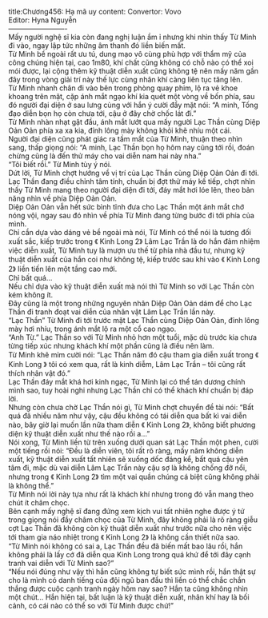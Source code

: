 title:Chương456: Hạ mã uy
content:
Convertor: Vovo<br>Editor: Hyna Nguyễn<br>————————-<br>Mấy người nghệ sĩ kia còn đang nghị luận ầm ỉ nhưng khi nhìn thấy Từ Minh đi vào, ngay lập tức những âm thanh đó liền biến mất.<br>Từ Minh bề ngoài rất ưu tú, dung mạo vô cùng phù hợp với thẩm mỹ của công chúng hiện tại, cao 1m80, khí chất cũng không có chỗ nào có thể xoi mói được, lại cộng thêm kỹ thuật diễn xuất cũng không tệ nên mấy năm gần đây trong vòng giải trí này thế lực cùng nhân khí càng liên tục tăng lên.<br>Từ Minh nhanh chân đi vào bên trong phòng quay phim, lộ ra vẻ khoe khoang trên mặt, cặp ánh mắt ngạo khí kia quét một vòng về bốn phía, sau đó người đại diện ở sau lưng cùng với hắn ý cười đầy mặt nói: “A minh, Tống đạo diễn bọn họ còn chưa tới, cậu ở đây chờ chốc lát đi.”<br>Từ Minh nhàn nhạt gật đầu, ánh mắt lướt qua mấy người Lạc Thần cùng Diệp Oản Oản phía xa xa kia, đỉnh lông mày không khỏi khẽ nhíu một cái.<br>Người đại diện cũng phát giác ra tầm mắt của Từ Minh, thuận theo nhìn sang, thấp giọng nói: “A minh, Lạc Thần bọn họ hôm nay cũng tới rồi, đoán chừng cũng là đến thử máy cho vai diễn nam hai này nha.”<br>“Tôi biết rồi.” Từ Minh tùy ý nói.<br>Dứt lời, Từ Minh chợt hướng về vị trí của Lạc Thần cùng Diệp Oản Oản đi tới.<br>Lạc Thần đang điều chỉnh tâm tính, chuẩn bị đợt thử máy kế tiếp, chợt nhìn thấy Từ Minh mang theo người đại diện đi tới, đáy mắt hơi lóe lên, theo bản năng nhìn về phía Diệp Oản Oản.<br>Diệp Oản Oản vẫn hết sức bình tĩnh đưa cho Lạc Thần một ánh mắt chớ nóng vội, ngay sau đó nhìn về phía Từ Minh đang từng bước đi tới phía của mình.<br>Chỉ cần dựa vào dáng vẻ bề ngoài mà nói, Từ Minh có thể nói là tương đối xuất sắc, kiếp trước trong 《 Kinh Long 2》 Lâm Lạc Trần là do hắn đảm nhiệm việc diễn xuất, Từ Minh tuy là mượn ưu thế từ phía nhà đầu tư, nhưng kỹ thuật diễn xuất của hắn coi như không tệ, kiếp trước sau khi vào 《 Kinh Long 2》 liền tiến lên một tầng cao mới.<br>Chỉ bất quá…<br>Nếu chỉ dựa vào kỹ thuật diễn xuất mà nói thì Từ Minh so với Lạc Thần còn kém không ít.<br>Đây cũng là một trong những nguyên nhân Diệp Oản Oản dám để cho Lạc Thần đi tranh đoạt vai diễn của nhân vật Lâm Lạc Trần lần này.<br>“Lạc Thần” Từ Minh đi tới trước mặt Lạc Thần cùng Diệp Oản Oản, đỉnh lông mày hơi nhíu, trong ánh mắt lộ ra một cổ cao ngạo.<br>“Anh Từ.” Lạc Thần so với Từ Minh nhỏ hơn một tuổi, mặc dù trước kia chưa từng tiếp xúc nhưng khách khí một phần cũng là điều nên làm.<br>Từ Minh khẽ mỉm cười nói: “Lạc Thần năm đó cậu tham gia diễn xuất trong 《 Kinh Long 》 tôi có xem qua, rất là kinh diễm, Lâm Lạc Trần – tôi cũng rất thích nhân vật đó.”<br>Lạc Thần đáy mắt khá hơi kinh ngạc, Từ Minh lại có thể tán dương chính mình sao, tuy hoài nghi nhưng Lạc Thần chỉ có thể khách khí chuẩn bị đáp lời.<br>Nhưng còn chưa chờ Lạc Thần nói gì, Từ Minh chợt chuyển đề tài nói: “Bất quá đã nhiều năm như vậy, cậu đều không có tái diễn qua bất kì vai diễn nào, bây giờ lại muốn lần nữa tham diễn 《 Kinh Long 2》, không biết phương diện kỹ thuật diễn xuất như thế nào rồi a…”<br>Nói xong, Từ Minh liền từ trên xuống dưới quan sát Lạc Thần một phen, cười một tiếng rồi nói: “Đều là diễn viên, tôi rất rõ ràng, mấy năm không diễn xuất, kỹ thuật diễn xuất tất nhiên sẽ xuống dốc đáng kể, bất quá cậu yên tâm đi, mặc dù vai diễn Lâm Lạc Trần này cậu sợ là không chống đỡ nổi, nhưng trong 《 Kinh Long 2》 tìm một vai quần chúng cá biệt cũng không phải là không thể.”<br>Từ Minh nói lời này tựa như rất là khách khí nhưng trong đó vẫn mang theo chút ít châm chọc.<br>Bên cạnh mấy nghệ sĩ đang đứng xem kịch vui tất nhiên nghe được ý tứ trong giọng nói đầy châm chọc của Từ Minh, đây không phải là rõ ràng giễu cợt Lạc Thần đã không còn kỹ thuật diễn xuất như trước nữa cho nên việc tới tham gia náo nhiệt trong 《 Kinh Long 2》 là không cần thiết nữa sao.<br>“Từ Minh nói không có sai a, Lạc Thần đều đã biến mất bao lâu rồi, hắn không phải là lấy cớ đã diễn qua Kinh Long trong quá khứ để tới đây cạnh tranh vai diễn với Từ Minh sao?”<br>“Nếu nói đúng như vậy thì hắn cũng không tự biết sức mình rồi, hắn thật sự cho là mình có danh tiếng của đội ngũ ban đầu thì liền có thể chắc chắn thắng được cuộc cạnh tranh ngày hôm nay sao? Hắn ta cũng không nhìn một chút… Hắn hiện tại, bất luận là kỹ thuật diễn xuất, nhân khí hay là bối cảnh, có cái nào có thể so với Từ Minh được chứ!”